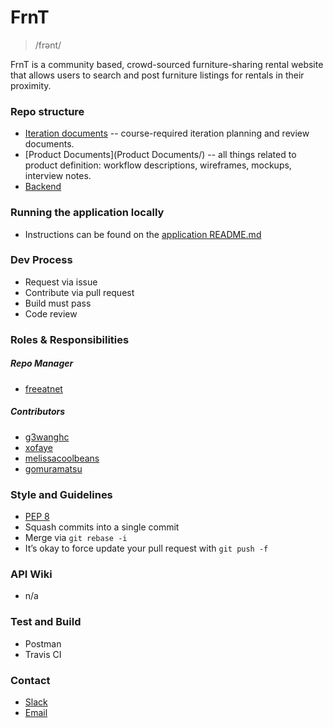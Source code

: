 # FrnT

> /frənt/

FrnT is a community based, crowd-sourced furniture-sharing rental website that allows users to search and post furniture listings for rentals in their proximity.

### Repo structure
- [Iteration documents](Iterations/) -- course-required iteration planning and review documents.
- [Product Documents](Product Documents/) -- all things related to product definition: workflow descriptions, wireframes, mockups, interview notes.
- [Backend](Backend/)

### Running the application locally 

- Instructions can be found on the [application README.md](Backend/frnt/)

### Dev Process

- Request via issue
- Contribute via pull request
- Build must pass
- Code review

### Roles & Responsibilities


##### Repo Manager

- [freeatnet](https://github.com/freeatnet)

##### Contributors

- [g3wanghc](https://github.com/g3wanghc)
- [xofaye](https://github.com/xofaye)
- [melissacoolbeans](https://github.com/melissacoolbeans)
- [gomuramatsu](https://github.com/gomuramatsu)

### Style and Guidelines

- [PEP 8](https://www.python.org/dev/peps/pep-0008/)
- Squash commits into a single commit
- Merge via `git rebase -i`
- It’s okay to force update your pull request with `git push -f`


### API Wiki

- n/a

### Test and Build

- Postman
- Travis CI

### Contact

- [Slack](csc301project.slack.com)
- [Email](mailto:csc301project@freeatnet.com)
